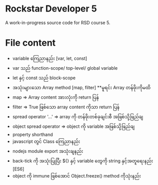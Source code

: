 # Rockstar Developer 5

A work-in-progress source code for RSD course 5.

# File content

<ul>
   <li>variable ကြေညာနည်း [var, let, const]</li>
   <li>var သည် function-scope/ top-level/ global variable</li>
   <li>let နှင့် const သည် block-scope</li>
   <li>အသုံးများသော Array method [map, filter] **မူရင်း Array တန်ဖိုးကိုမထိ </li>
   <li>map => Array content အားလုံးကို return ပြန်</li>
   <li>filter => True ဖြစ်သော array content ကိုသာ return ပြန်</li>
   <li>spread operator '...' => array ကို တန်ဖိုးတစ်ခုချင်းစီ အဖြစ်သို့ဖြည်ချ</li>
   <li>object spread operator => object ကို variable အဖြစ်သို့ဖြည်ချ</li>
   <li>property shorthand</li>
   <li>javascript တွင် Class ကြေညာနည်း</li>
   <li>nodejs module export အသုံးချနည်း</li>
   <li>back-tick ကို အသုံးပြုပြီး ${} နှင့် variable တွေကို string နှင့်အတူရေးနည်း [ES6]</li>
   <li>object ကို immune ဖြစ်အောင် Object.freeze() method ကိုသုံးနည်း </li>
</ul>











